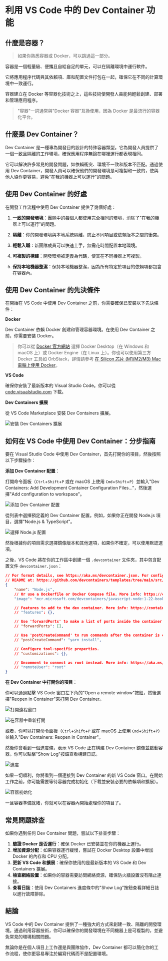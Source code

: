 # 利用 VS Code 中的 Dev Container 功能

## 什麼是容器？

> 如果你熟悉容器或 Docker，可以跳過這一部分。

容器是一個輕量級、便攜且自給自足的單元，可以在隔離環境中運行軟件。

它將應用程序代碼與其依賴項、庫和配置文件打包在一起，確保它在不同的計算環境中一致運行。

容器建立在 Docker 等容器化技術之上，這些技術使開發人員能夠輕鬆創建、部署和管理應用程序。

> "容器"一詞通常與"Docker 容器"互換使用，因為 Docker 是最流行的容器化平台。

## 什麼是 Dev Container？

Dev Container 是一種專為開發目的設計的特殊容器類型。它為開發人員提供了一個一致且隔離的工作環境，確保應用程序無論在哪裡運行都表現相同。

它可以解決許多常見的開發問題，如依賴衝突、環境不一致和版本不匹配。通過使用 Dev Container，開發人員可以確保他們的開發環境是可複製和一致的，使與他人協作更容易，避免"在我的機器上可以運行"的問題。

## 使用 Dev Container 的好處

在開發工作流程中使用 Dev Container 提供了幾個好處：

1. **一致的開發環境**：團隊中的每個人都使用完全相同的環境，消除了"在我的機器上可以運行"的問題。

2. **隔離**：你的開發環境與本地系統隔離，防止不同項目或依賴版本之間的衝突。

3. **輕鬆入職**：新團隊成員可以快速上手，無需花時間配置本地環境。

4. **可複製的構建**：開發環境被定義為代碼，使其在不同機器上可複製。

5. **保持本地機器整潔**：保持本地機器整潔，因為所有特定於項目的依賴項都包含在容器內。

## 使用 Dev Container 的先決條件

在開始在 VS Code 中使用 Dev Container 之前，你需要確保已安裝以下先決條件：

**Docker**

Dev Container 依賴 Docker 創建和管理容器環境。在使用 Dev Container 之前，你需要安裝 Docker。

> 你可以從 [Docker 官方網站](https://www.docker.com/products/docker-desktop/) 選擇 Docker Desktop（在 Windows 和 macOS 上）或 Docker Engine（在 Linux 上）。你也可以使用第三方 Docker 工具如 OrbStack，詳情請參考 [在 Silicon 芯片 (M1/M2/M3) Mac 電腦上使用 Docker](/zh-hant/mac/02-dev-environment/how-to-use-docker-on-m1-mac.html)。

**VS Code**

確保你安裝了最新版本的 Visual Studio Code。你可以從 [code.visualstudio.com](https://code.visualstudio.com/) 下載。

**Dev Containers 擴展**

從 VS Code Marketplace 安裝 Dev Containers 擴展。

![安裝 Dev Containers 擴展](/attachments/vscode/dev-container/01-extension.png)

## 如何在 VS Code 中使用 Dev Container：分步指南

要在 Visual Studio Code 中使用 Dev Container，首先打開你的項目，然後按照以下步驟操作：

**添加 Dev Container 配置**：

打開命令面板（`Ctrl`+`Shift`+`P` 或在 macOS 上使用 `Cmd`+`Shift`+`P`）並輸入"Dev Containers: Add Development Container Configuration Files..."，然後選擇"Add configuration to workspace"。

![添加 Dev Container 配置](/attachments/vscode/dev-container/02-add-config.png)

從列表中選擇預定義的 Dev Container 配置。例如，如果你正在開發 Node.js 項目，選擇"Node.js & TypeScript"。

![選擇 Node.js 配置](/attachments/vscode/dev-container/03-select-nodejs.png)

然後根據你的項目需求選擇鏡像版本和其他選項，如果你不確定，可以使用默認選項。

之後，VS Code 將在你的工作區中創建一個 `.devcontainer` 文件夾，其中包含配置文件 `devcontainer.json`：

```json
// For format details, see https://aka.ms/devcontainer.json. For config options, see the
// README at: https://github.com/devcontainers/templates/tree/main/src/javascript-node
{
	"name": "Node.js",
	// Or use a Dockerfile or Docker Compose file. More info: https://containers.dev/guide/dockerfile
	"image": "mcr.microsoft.com/devcontainers/javascript-node:1-22-bookworm"

	// Features to add to the dev container. More info: https://containers.dev/features.
	// "features": {},

	// Use 'forwardPorts' to make a list of ports inside the container available locally.
	// "forwardPorts": [],

	// Use 'postCreateCommand' to run commands after the container is created.
	// "postCreateCommand": "yarn install",

	// Configure tool-specific properties.
	// "customizations": {},

	// Uncomment to connect as root instead. More info: https://aka.ms/dev-containers-non-root.
	// "remoteUser": "root"
}
```

**在 Dev Container 中打開你的項目**：

你可以通過點擊 VS Code 窗口左下角的"Open a remote window"按鈕，然後選擇"Reopen in Container"來打開 Dev Container。

![打開遠程窗口](/attachments/vscode/dev-container/04-open-remote-window.png)

![在容器中重新打開](/attachments/vscode/dev-container/05-reopen-in-container.png)

或者，你可以打開命令面板（`Ctrl`+`Shift`+`P` 或在 macOS 上使用 `Cmd`+`Shift`+`P`）並輸入"Dev Containers: Reopen in Container"。

然後你會看到一個進度條，表示 VS Code 正在構建 Dev Container 鏡像並啟動容器。你可以點擊"Show Log"按鈕查看構建日誌。

![進度](/attachments/vscode/dev-container/06-progress.png)

如果一切順利，你將看到一個連接到 Dev Container 的新 VS Code 窗口。在開始工作之前，你可能需要等待容器完成初始化（下載並安裝必要的依賴項和擴展）。

![容器初始化](/attachments/vscode/dev-container/07-container-initializing.png)

一旦容器準備就緒，你就可以在容器內開始處理你的項目了。

## 常見問題排查

如果你遇到任何 Dev Container 問題，嘗試以下排查步驟：

1. **驗證 Docker 是否運行**：確保 Docker 已安裝並在你的機器上運行。
2. **增加資源分配**：如果容器運行緩慢，嘗試在 Docker Desktop 設置中增加 Docker 的內存和 CPU 分配。
3. **更新 VS Code 和擴展**：確保你使用的是最新版本的 VS Code 和 Dev Containers 擴展。
4. **檢查網絡設置**：如果你的容器需要訪問網絡資源，確保防火牆設置沒有阻止連接。
5. **查看日誌**：使用 Dev Containers 進度條中的"Show Log"按鈕查看詳細日誌以進行故障排除。

## 結論

VS Code 中的 Dev Container 提供了一種強大的方式來創建一致、隔離的開發環境。通過利用容器技術，你可以確保你的開發環境在不同機器上是可複製的，並避免常見的環境相關問題。

無論你是在個人項目上工作還是與團隊協作，Dev Container 都可以簡化你的工作流程，使你更容易專注於編寫代碼而不是配置環境。
